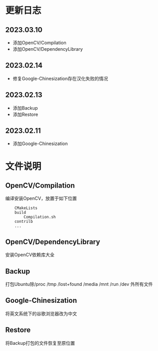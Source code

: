 # 更新日志
## 2023.03.10
- 添加OpenCV/Compilation
- 添加OpenCV/DependencyLibrary
## 2023.02.14
- 修复Google-Chinesization存在汉化失败的情况
## 2023.02.13
- 添加Backup
- 添加Restore
## 2023.02.11
- 添加Google-Chinesization

# 文件说明
## OpenCV/Compilation
编译安装OpenCV，放置于如下位置
```
    CMakeLists
    build
        Compilation.sh
    contrilb
    ...
```
## OpenCV/DependencyLibrary
安装OpenCV依赖库大全
## Backup
打包Ubuntu除/proc /tmp /lost+found /media /mnt /run /dev 外所有文件
## Google-Chinesization
将英文系统下的谷歌浏览器改为中文
## Restore
将Backup打包的文件恢复至原位置
